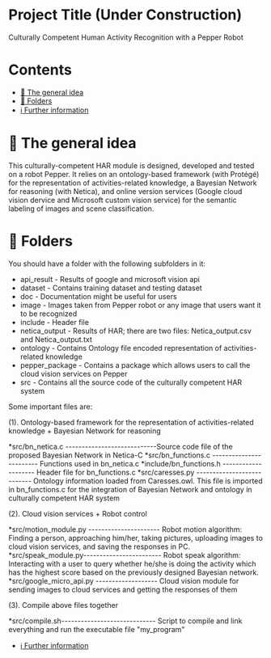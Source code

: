 # Project Title (Under Construction)
Culturally Competent Human Activity Recognition with a Pepper Robot

# Contents
 - [:blue_book: The general idea](#blue_book-the-general-idea)
 - [:file_folder: Folders](#running-using-the-software)
 - [:information_source: Further information](information-source-further-information)

# :blue_book: The general idea
This culturally-competent HAR module is designed, developed and tested on a robot Pepper. It relies on an ontology-based framework (with Protégé) for the representation of activities-related knowledge, a Bayesian Network for reasoning (with Netica), and online version services (Google cloud vision dervice and Microsoft custom vision service) for the semantic labeling of images and scene classification.



# :file_folder: Folders
You should have a folder with the following subfolders in it:


* api_result - Results of google and microsoft vision api
* dataset - Contains training dataset and testing dataset
* doc - Documentation might be useful for users
* image - Images taken from Pepper robot or any image that users want it to be recognized
* include - Header file
* netica_output - Results of HAR; there are two files: Netica_output.csv and Netica_output.txt
* ontology - Contains Ontology file encoded representation of activities-related knowledge
* pepper_package - Contains a package which allows users to call the cloud vision services on Pepper
* src - Contains all the source code of the culturally competent HAR system



Some important files are:

(1). Ontology-based framework for the representation of activities-related knowledge + Bayesian Network for reasoning

*src/bn_netica.c ----------------------------Source code file of the proposed Bayesian Network in Netica-C
*src/bn_functions.c ------------------------ Functions used in bn_netica.c
*include/bn_functions.h -------------------- Header file for bn_functions.c
*src/caresses.py --------------------------- Ontology information loaded from Caresses.owl. 
                                            This file is imported in bn_functions.c for the integration of Bayesian Network 
                                            and ontology in culturally competent HAR system


(2). Cloud vision services + Robot control

*src/motion_module.py ---------------------- Robot motion algorithm: Finding a person, approaching him/her, 
                                            taking pictures, uploading images to cloud vision services, and saving the responses in PC.
*src/speak_module.py------------------------ Robot speak algorithm: Interacting with a user to query whether he/she is doing the activity which has the highest score based on the previously designed Bayesian network.
*src/google_micro_api.py ------------------- Cloud vision module for sending images to cloud services and getting the responses of them




(3). Compile above files together

*src/compile.sh----------------------------- Script to compile and link everything and run the executable file "my_program"
                                  
 - [:information_source: Further information](information-source-further-information)
